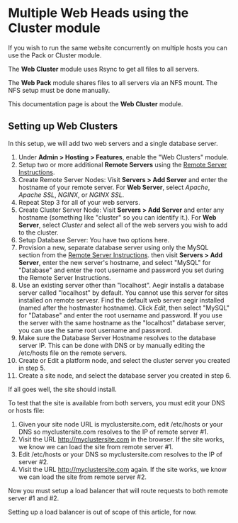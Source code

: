Multiple Web Heads using the Cluster module
===========================================

If you wish to run the same website concurrently on multiple hosts you can use the Pack or Cluster module. 

The **Web Cluster** module uses Rsync to get all files to all servers.

The **Web Pack** module shares files to all servers via an NFS mount.  The NFS setup must be done manually.

This documentation page is about the **Web Cluster** module.

Setting up Web Clusters
-----------------------

In this setup, we will add two web servers and a single database server.

1. Under **Admin > Hosting > Features**, enable the "Web Clusters" module.
2. Setup two or more additional **Remote Servers** using the [Remote Server Instructions](remote-servers.md).
3. Create Remote Server Nodes: Visit **Servers > Add Server** and enter the hostname of your remote server.  For **Web Server**, select *Apache*, *Apache SSL*, *NGINX*, or *NGINX SSL*. 
4. Repeat Step 3 for all of your web servers.
5. Create Cluster Server Node: Visit **Servers > Add Server** and enter any hostname (something like "cluster" so you can identify it.).  For **Web Server**, select *Cluster* and select all of the web servers you wish to add to the cluster. 
6. Setup Database Server: You have two options here. 
  1. Provision a new, separate database server using only the MySQL section from the [Remote Server Instructions](remote-servers.md).  then visit **Servers > Add Server**, enter the new server's hostname, and select "MySQL" for "Database" and enter the root username and password you set during the Remote Server Instructions.
  2. Use an existing server other than "localhost". Aegir installs a database server called "localhost" by default. You cannot use this server for sites installed on remote servesr.  Find the default web server aegir installed (named after the hostmaster hostname).  Click *Edit*, then select "MySQL" for "Database" and enter the root username and password.  If you use the server with the same hostname as the "localhost" database server, you can use the same root username and password.
7. Make sure the Database Server Hostname resolves to the database server IP.  This can be done with DNS or by manually editing the /etc/hosts file on the remote servers.
8. Create or Edit a platform node, and select the cluster server you created in step 5.
9. Create a site node, and select the database server you created in step 6.

If all goes well, the site should install.  

To test that the site is available from both servers, you must edit your DNS or hosts file:

1. Given your site node URL is myclustersite.com, edit /etc/hosts or your DNS so myclustersite.com resolves to the IP of remote server #1.
2. Visit the URL http://myclustersite.com in the browser. If the site works, we know we can load the site from remote server #1.
3. Edit /etc/hosts or your DNS so myclustersite.com resolves to the IP of server #2.
4. Visit the URL http://myclustersite.com again. If the site works, we know we can load the site from remote server #2.

Now you must setup a load balancer that will route requests to both remote server #1 and #2.

Setting up a load balancer is out of scope of this article, for now.
